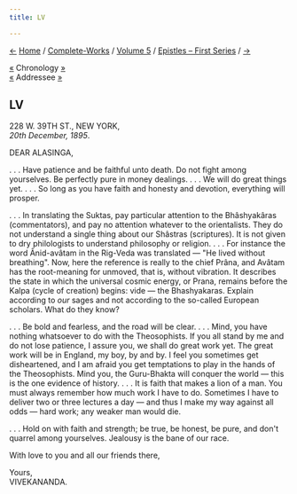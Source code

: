 ```yaml
---
title: LV

---
```

<div>

[←](054_alasinga.htm) [Home](../../../index.htm) /
[Complete-Works](../../complete_works.htm) / [Volume
5](../volume_5_contents.htm) / [Epistles – First
Series](epistles_first_series_contents.htm) / [→](056_sister.htm)

  

[«](../../volume_8/epistles_fourth_series/064_blessed_and_beloved.htm)
Chronology [»](../../volume_8/epistles_fourth_series/065_sharat.htm)  
[«](054_alasinga.htm) Addressee
[»](../../volume_8/epistles_fourth_series/069_alasinga.htm)

## LV

228 W. 39TH ST., NEW YORK,  
*20th December, 1895*.

DEAR ALASINGA,

. . . Have patience and be faithful unto death. Do not fight among
yourselves. Be perfectly pure in money dealings. . . . We will do great
things yet. . . . So long as you have faith and honesty and devotion,
everything will prosper.

. . . In translating the Suktas, pay particular attention to the
Bhâshyakâras (commentators), and pay no attention whatever to the
orientalists. They do not understand a single thing about our Shâstras
(scriptures). It is not given to dry philologists to understand
philosophy or religion. . . . For instance the word Ânid-avâtam in the
Rig-Veda was translated — "He lived without breathing". Now, here the
reference is really to the chief Prâna, and Avâtam has the root-meaning
for unmoved, that is, without vibration. It describes the state in which
the universal cosmic energy, or Prana, remains before the Kalpa (cycle
of creation) begins: vide — the Bhashyakaras. Explain according to *our*
sages and not according to the so-called European scholars. What do they
know?

. . . Be bold and fearless, and the road will be clear. . . . Mind, you
have nothing whatsoever to do with the Theosophists. If you all stand by
me and do not lose patience, I assure you, we shall do great work yet.
The great work will be in England, my boy, by and by. I feel you
sometimes get disheartened, and I am afraid you get temptations to play
in the hands of the Theosophists. Mind you, the Guru-Bhakta will conquer
the world — this is the one evidence of history. . . . It is faith that
makes a lion of a man. You must always remember how much work I have to
do. Sometimes I have to deliver two or three lectures a day — and thus I
make my way against all odds — hard work; any weaker man would die.

. . . Hold on with faith and strength; be true, be honest, be pure, and
don't quarrel among yourselves. Jealousy is the bane of our race.

With love to you and all our friends there,

Yours,  
VIVEKANANDA.

</div>

